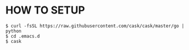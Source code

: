 # HOW TO SETUP

```
$ curl -fsSL https://raw.githubusercontent.com/cask/cask/master/go | python
$ cd .emacs.d
$ cask
```
